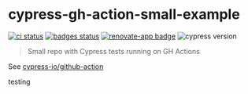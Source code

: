 # cypress-gh-action-small-example
[![ci status][ci image]][ci url] [![badges status][badges image]][badges url] [![renovate-app badge][renovate-badge]][renovate-app] ![cypress version](https://img.shields.io/badge/cypress-7.2.0-brightgreen)
> Small repo with Cypress tests running on GH Actions

See [cypress-io/github-action](https://github.com/cypress-io/github-action)

[ci image]: https://github.com/bahmutov/cypress-gh-action-small-example/workflows/ci/badge.svg?branch=main
[ci url]: https://github.com/bahmutov/cypress-gh-action-small-example/actions
[badges image]: https://github.com/bahmutov/cypress-gh-action-small-example/workflows/badges/badge.svg?branch=main
[badges url]: https://github.com/bahmutov/cypress-gh-action-small-example/actions
[renovate-badge]: https://img.shields.io/badge/renovate-app-blue.svg
[renovate-app]: https://renovateapp.com/

testing
